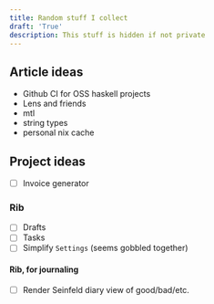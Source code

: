 ```yaml
---
title: Random stuff I collect
draft: 'True'
description: This stuff is hidden if not private
---
```


## Article ideas

- Github CI for OSS haskell projects
- Lens and friends
- mtl
- string types
- personal nix cache

## Project ideas

- [ ] Invoice generator

### Rib

- [ ] Drafts
- [ ] Tasks
- [ ] Simplify `Settings` (seems gobbled together)

#### Rib, for journaling

- [ ] Render Seinfeld diary view of good/bad/etc.
